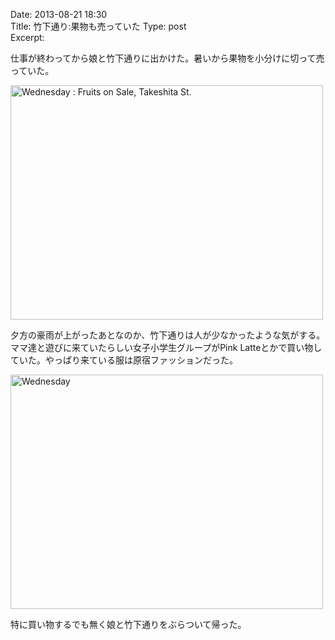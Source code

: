 Date: 2013-08-21 18:30  
Title: 竹下通り:果物も売っていた
Type: post  
Excerpt: 

仕事が終わってから娘と竹下通りに出かけた。暑いから果物を小分けに切って売っていた。

<a href="http://www.flickr.com/photos/hdknr/9569204018/" title="Wednesday : Fruits on Sale, Takeshita St. by hidelafoglia, on Flickr"><img src="https://farm6.staticflickr.com/5339/9569204018_a6b2e73299.jpg" width="500" height="375" alt="Wednesday : Fruits on Sale, Takeshita St."></a>  

夕方の豪雨が上がったあとなのか、竹下通りは人が少なかったような気がする。
ママ達と遊びに来ていたらしい女子小学生グループがPink Latteとかで買い物していた。やっぱり来ている服は原宿ファッションだった。

<a href="http://www.flickr.com/photos/hdknr/9569203612/" title="Wednesday by hidelafoglia, on Flickr"><img src="https://farm4.staticflickr.com/3701/9569203612_0b77701537.jpg" width="500" height="375" alt="Wednesday"></a>

特に買い物するでも無く娘と竹下通りをぶらついて帰った。